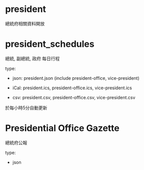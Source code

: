 president
=========

總統府相關資料開放


president_schedules
======

總統, 副總統, 政府 每日行程

type:

  * json: president.json (include president-office, vice-president)

  * iCal: president.ics, president-office.ics, vice-president.ics

  * csv: president.csv, president-office.csv, vice-president.csv

於每小時5分自動更新


Presidential Office Gazette
====

總統府公報 

type:

  * json
